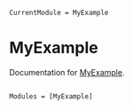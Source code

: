 ```@meta
CurrentModule = MyExample
```

# MyExample

Documentation for [MyExample](https://github.com/DomagojGalic/MyExample.jl).

```@index
```

```@autodocs
Modules = [MyExample]
```
